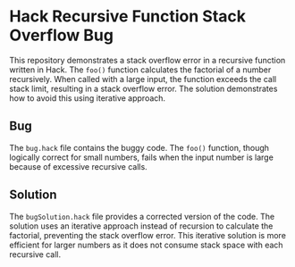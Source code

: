 # Hack Recursive Function Stack Overflow Bug

This repository demonstrates a stack overflow error in a recursive function written in Hack. The `foo()` function calculates the factorial of a number recursively.  When called with a large input, the function exceeds the call stack limit, resulting in a stack overflow error.  The solution demonstrates how to avoid this using iterative approach.

## Bug

The `bug.hack` file contains the buggy code. The `foo()` function, though logically correct for small numbers, fails when the input number is large because of excessive recursive calls.

## Solution

The `bugSolution.hack` file provides a corrected version of the code. The solution uses an iterative approach instead of recursion to calculate the factorial, preventing the stack overflow error. This iterative solution is more efficient for larger numbers as it does not consume stack space with each recursive call.